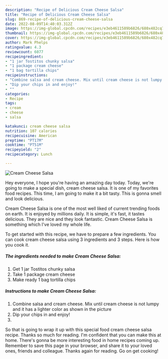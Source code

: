 ```yaml
---
description: "Recipe of Delicious Cream Cheese Salsa"
title: "Recipe of Delicious Cream Cheese Salsa"
slug: 869-recipe-of-delicious-cream-cheese-salsa
date: 2022-08-09T14:40:03.312Z
image: https://img-global.cpcdn.com/recipes/e3eb4611589b6826/680x482cq70/cream-cheese-salsa-recipe-main-photo.jpg
thumbnail: https://img-global.cpcdn.com/recipes/e3eb4611589b6826/680x482cq70/cream-cheese-salsa-recipe-main-photo.jpg
cover: https://img-global.cpcdn.com/recipes/e3eb4611589b6826/680x482cq70/cream-cheese-salsa-recipe-main-photo.jpg
author: Mark Phelps
ratingvalue: 4.3
reviewcount: 6077
recipeingredient:
- "1 jar Tostitos chunky salsa"
- "1 package cream cheese"
- "1 bag tortilla chips"
recipeinstructions:
- "Combine salsa and cream cheese. Mix until cream cheese is not lumpy and it has a lighter color as shown in the picture"
- "Dip your chips in and enjoy!"
- ""
categories:
- Recipe
tags:
- cream
- cheese
- salsa

katakunci: cream cheese salsa 
nutrition: 107 calories
recipecuisine: American
preptime: "PT17M"
cooktime: "PT51M"
recipeyield: "2"
recipecategory: Lunch

---
```



![Cream Cheese Salsa](https://img-global.cpcdn.com/recipes/e3eb4611589b6826/680x482cq70/cream-cheese-salsa-recipe-main-photo.jpg)

Hey everyone, I hope you're having an amazing day today. Today, we're going to make a special dish, cream cheese salsa. It is one of my favorites food recipes. This time, I am going to make it a bit tasty. This is gonna smell and look delicious.

Cream Cheese Salsa is one of the most well liked of current trending foods on earth. It is enjoyed by millions daily. It is simple, it's fast, it tastes delicious. They are nice and they look fantastic. Cream Cheese Salsa is something which I've loved my whole life.




To get started with this recipe, we have to prepare a few ingredients. You can cook cream cheese salsa using 3 ingredients and 3 steps. Here is how you cook it.

<!--inarticleads1-->

##### The ingredients needed to make Cream Cheese Salsa:

1. Get 1 jar Tostitos chunky salsa
1. Take 1 package cream cheese
1. Make ready 1 bag tortilla chips




<!--inarticleads2-->

##### Instructions to make Cream Cheese Salsa:

1. Combine salsa and cream cheese. Mix until cream cheese is not lumpy and it has a lighter color as shown in the picture
1. Dip your chips in and enjoy!
1. 




So that is going to wrap it up with this special food cream cheese salsa recipe. Thanks so much for reading. I'm confident that you can make this at home. There's gonna be more interesting food in home recipes coming up. Remember to save this page in your browser, and share it to your loved ones, friends and colleague. Thanks again for reading. Go on get cooking!
